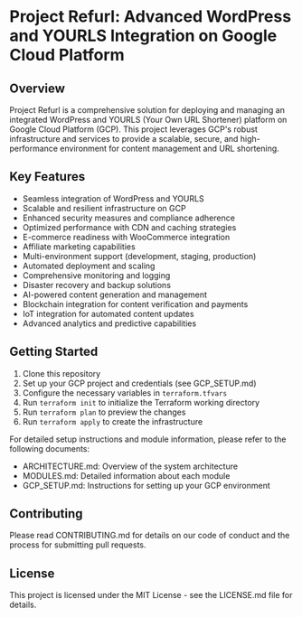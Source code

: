 # Project Refurl: Advanced WordPress and YOURLS Integration on Google Cloud Platform

## Overview

Project Refurl is a comprehensive solution for deploying and managing an integrated WordPress and YOURLS (Your Own URL Shortener) platform on Google Cloud Platform (GCP). This project leverages GCP's robust infrastructure and services to provide a scalable, secure, and high-performance environment for content management and URL shortening.

## Key Features

- Seamless integration of WordPress and YOURLS
- Scalable and resilient infrastructure on GCP
- Enhanced security measures and compliance adherence
- Optimized performance with CDN and caching strategies
- E-commerce readiness with WooCommerce integration
- Affiliate marketing capabilities
- Multi-environment support (development, staging, production)
- Automated deployment and scaling
- Comprehensive monitoring and logging
- Disaster recovery and backup solutions
- AI-powered content generation and management
- Blockchain integration for content verification and payments
- IoT integration for automated content updates
- Advanced analytics and predictive capabilities

## Getting Started

1. Clone this repository
2. Set up your GCP project and credentials (see GCP_SETUP.md)
3. Configure the necessary variables in `terraform.tfvars`
4. Run `terraform init` to initialize the Terraform working directory
5. Run `terraform plan` to preview the changes
6. Run `terraform apply` to create the infrastructure

For detailed setup instructions and module information, please refer to the following documents:

- ARCHITECTURE.md: Overview of the system architecture
- MODULES.md: Detailed information about each module
- GCP_SETUP.md: Instructions for setting up your GCP environment

## Contributing

Please read CONTRIBUTING.md for details on our code of conduct and the process for submitting pull requests.

## License

This project is licensed under the MIT License - see the LICENSE.md file for details.

